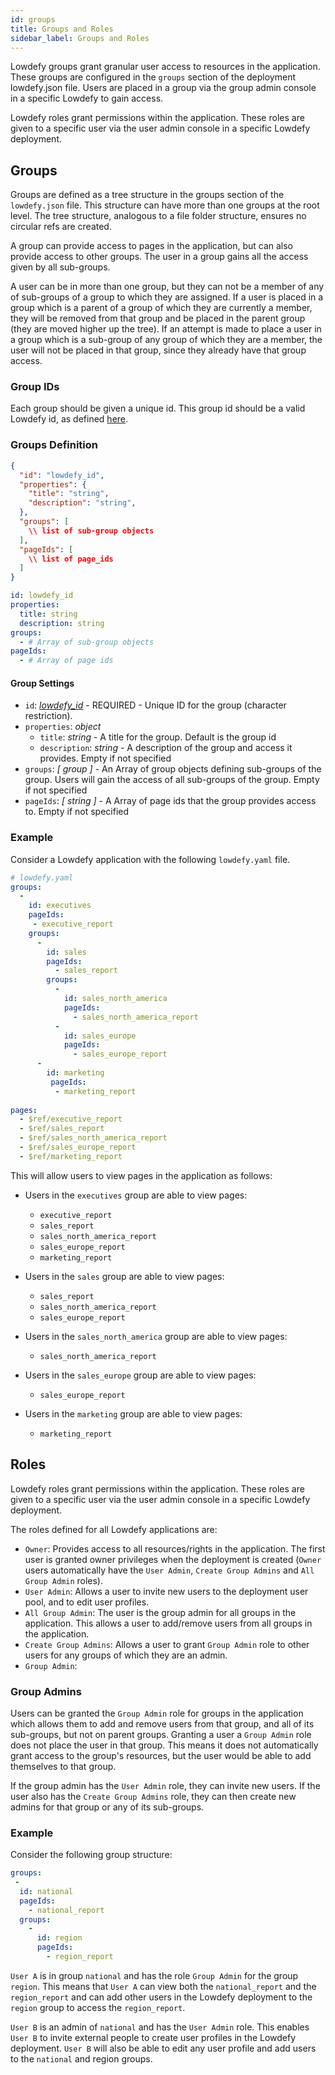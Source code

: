 ```yaml
---
id: groups
title: Groups and Roles
sidebar_label: Groups and Roles
---
```

Lowdefy groups grant granular user access to resources in the application. These groups are configured in the `groups` section of the deployment lowdefy.json file. Users are placed in a group via the group admin console in a specific Lowdefy to gain access.

Lowdefy roles grant permissions within the application. These roles are given to a specific user via the user admin console in a specific Lowdefy deployment.


## Groups

Groups are defined as a tree structure in the groups section of the `lowdefy.json` file. This structure can have more than one groups at the root level. The tree structure, analogous to a file folder structure, ensures no circular refs are created.  

A group can provide access to pages in the application, but can also provide access to other groups. The user in a group gains all the access given by all sub-groups.

A user can be in more than one group, but they can not be a member of any of sub-groups of a group to which they are assigned. If a user is placed in a group which is a parent of a group of which they are currently a member, they will be removed from that group and be placed in the parent group (they are moved higher up the tree). If an attempt is made to place a user in a group which is a sub-group of any group of which they are a member, the user will not be placed in that group, since they already have that group access.


### Group IDs

Each group should be given a unique id. This group id should be a valid Lowdefy id, as defined [here](lowdefy.md#_lowdefy_id_).

### Groups Definition


```json
{
  "id": "lowdefy_id",
  "properties": {
    "title": "string",
    "description": "string",
  },
  "groups": [
    \\ list of sub-group objects
  ],
  "pageIds": [
    \\ list of page_ids
  ]
}
```
```yaml
id: lowdefy_id
properties: 
  title: string
  description: string
groups:
  - # Array of sub-group objects
pageIds:
  - # Array of page ids
```


#### Group Settings

- `id`: _[lowdefy_id](lowdefy.md#_lowdefy_id_)_ - REQUIRED - Unique ID for the group (character restriction).
- `properties`: _object_
  - `title`: _string_ - A title for the group. Default is the group id
  - `description`: _string_ - A description of the group and access it provides. Empty if not specified
- `groups`: _[ group ]_ - An Array of group objects defining sub-groups of the group. Users will gain the access of all sub-groups of the group. Empty if not specified
- `pageIds`: _[ string ]_ - A Array of page ids that the group provides access to. Empty if not specified

### Example

Consider a Lowdefy application with the following `lowdefy.yaml` file.

```yaml
# lowdefy.yaml
groups:
  -
    id: executives
    pageIds:
     - executive_report
    groups:
      -
        id: sales
        pageIds:
          - sales_report
        groups:
          -
            id: sales_north_america
            pageIds:   
              - sales_north_america_report
          -
            id: sales_europe
            pageIds:   
              - sales_europe_report
      -
        id: marketing
         pageIds:
          - marketing_report
    
pages:
  - $ref/executive_report
  - $ref/sales_report
  - $ref/sales_north_america_report
  - $ref/sales_europe_report
  - $ref/marketing_report
```

This will allow users to view pages in the application as follows:

- Users in the `executives` group are able to view pages:
  - `executive_report`
  - `sales_report`
  - `sales_north_america_report`
  - `sales_europe_report`
  - `marketing_report`

- Users in the `sales` group are able to view pages:
  - `sales_report`
  - `sales_north_america_report`
  - `sales_europe_report`

- Users in the `sales_north_america` group are able to view pages:
  - `sales_north_america_report`

- Users in the `sales_europe` group are able to view pages:
  - `sales_europe_report`

- Users in the `marketing` group are able to view pages:
  - `marketing_report`

## Roles

Lowdefy roles grant permissions within the application. These roles are given to a specific user via the user admin console in a specific Lowdefy deployment.

The roles defined for all Lowdefy applications are:

- `Owner`: Provides access to all resources/rights in the application. The first user is granted owner privileges when the deployment is created (`Owner` users automatically have the `User Admin`, `Create Group Admins` and `All Group Admin` roles).
- `User Admin`: Allows a user to invite new users to the deployment user pool, and to edit user profiles.
- `All Group Admin`: The user is the group admin for all groups in the application. This allows a user to add/remove users from all groups in the application.
- `Create Group Admins`: Allows a user to grant `Group Admin` role to other users for any groups of which they are an admin. 
- `Group Admin`: 


### Group Admins

Users can be granted the `Group Admin` role for groups in the application which allows them to add and remove users from that group, and all of its sub-groups, but not on parent groups. Granting a user a `Group Admin` role does not place the user in that group. This means it does not automatically grant access to the group's resources, but the user would be able to add themselves to that group.

If the group admin has the `User Admin` role, they can invite new users. If the user also has  the `Create Group Admins` role, they can then create new admins for that group or any of its sub-groups.

### Example

Consider the following group structure:

```yaml
groups:
 -
  id: national
  pageIds:
    - national_report
  groups:
    - 
      id: region
      pageIds: 
        - region_report

```

`User A` is in group `national` and has the role `Group Admin` for the group `region`. This means that `User A` can view both the `national_report` and the `region_report` and can add other users in the Lowdefy deployment to the `region` group to access the `region_report`.

`User B` is an admin of `national` and has the `User Admin` role. This enables `User B` to invite external people to create user profiles in the Lowdefy deployment. `User B` will also be able to edit any user profile and add users to the `national` and region groups.

